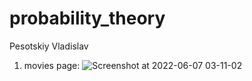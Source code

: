 # probability_theory
Pesotskiy Vladislav


1) movies page:
![Screenshot at 2022-06-07 03-11-02](https://user-images.githubusercontent.com/79206316/172252840-1cd6a2d9-9ea1-416e-b34c-2528c113b791.png)
